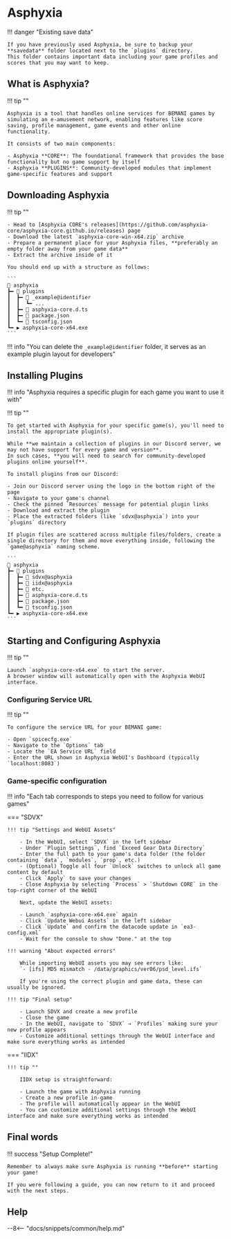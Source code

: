# Asphyxia

!!! danger "Existing save data"

    If you have previously used Asphyxia, be sure to backup your **savedata** folder located next to the `plugins` directory.  
    This folder contains important data including your game profiles and scores that you may want to keep.

## What is Asphyxia?

!!! tip ""

    Asphyxia is a tool that handles online services for BEMANI games by simulating an e-amusement network, enabling features like score saving, profile management, game events and other online functionality.

    It consists of two main components:

    - Asphyxia **CORE**: The foundational framework that provides the base functionality but no game support by itself
    - Asphyxia **PLUGINS**: Community-developed modules that implement game-specific features and support

## Downloading Asphyxia

!!! tip ""

    - Head to [Asphyxia CORE's releases](https://github.com/asphyxia-core/asphyxia-core.github.io/releases) page
    - Download the latest `asphyxia-core-win-x64.zip` archive
    - Prepare a permanent place for your Asphyxia files, **preferably an empty folder away from your game data**
    - Extract the archive inside of it

    You should end up with a structure as follows:

    ```
    📂 asphyxia
    ┣━ 📂 plugins
    ┃  ┣━ 📂 _example@identifier
    ┃  ┃  ┗━ ...
    ┃  ┣━ 📄 asphyxia-core.d.ts
    ┃  ┣━ 📄 package.json
    ┃  ┗━ 📄 tsconfig.json
    ┗━ ▶️ asphyxia-core-x64.exe
    ```

!!! info "You can delete the `_example@identifier` folder, it serves as an example plugin layout for developers"

## Installing Plugins

!!! info "Asphyxia requires a specific plugin for each game you want to use it with"

!!! tip ""

    To get started with Asphyxia for your specific game(s), you'll need to install the appropriate plugin(s).

    While **we maintain a collection of plugins in our Discord server, we may not have support for every game and version**.  
    In such cases, **you will need to search for community-developed plugins online yourself**.

    To install plugins from our Discord:

    - Join our Discord server using the logo in the bottom right of the page
    - Navigate to your game's channel
    - Check the pinned `Resources` message for potential plugin links
    - Download and extract the plugin
    - Place the extracted folders (like `sdvx@asphyxia`) into your `plugins` directory

    If plugin files are scattered across multiple files/folders, create a single directory for them and move everything inside, following the `game@asphyxia` naming scheme.

    ```
    📂 asphyxia
    ┣━ 📂 plugins
    ┃  ┣━ 📂 sdvx@asphyxia
    ┃  ┣━ 📂 iidx@asphyxia
    ┃  ┣━ 📂 etc.
    ┃  ┣━ 📄 asphyxia-core.d.ts
    ┃  ┣━ 📄 package.json
    ┃  ┗━ 📄 tsconfig.json
    ┗━ ▶️ asphyxia-core-x64.exe
    ```

## Starting and Configuring Asphyxia

!!! tip ""

    Launch `asphyxia-core-x64.exe` to start the server.  
    A browser window will automatically open with the Asphyxia WebUI interface.

### Configuring Service URL

!!! tip ""

    To configure the service URL for your BEMANI game:

    - Open `spicecfg.exe`
    - Navigate to the `Options` tab
    - Locate the `EA Service URL` field
    - Enter the URL shown in Asphyxia WebUI's Dashboard (typically `localhost:8083`)

### Game-specific configuration

!!! info "Each tab corresponds to steps you need to follow for various games"

=== "SDVX"

    !!! tip "Settings and WebUI Assets"

        - In the WebUI, select `SDVX` in the left sidebar
        - Under `Plugin Settings`, find `Exceed Gear Data Directory`
        - Enter the full path to your game's data folder (the folder containing `data`, `modules`, `prop`, etc.)
        - (Optional) Toggle all four `Unlock` switches to unlock all game content by default
        - Click `Apply` to save your changes
        - Close Asphyxia by selecting `Process` > `Shutdown CORE` in the top-right corner of the WebUI

        Next, update the WebUI assets:

        - Launch `asphyxia-core-x64.exe` again
        - Click `Update Webui Assets` in the left sidebar
        - Click `Update` and confirm the datacode update in `ea3-config.xml`
        - Wait for the console to show "Done." at the top

    !!! warning "About expected errors"

        While importing WebUI assets you may see errors like:  
        `- [ifs] MD5 mismatch - /data/graphics/ver06/psd_level.ifs`  
        
        If you're using the correct plugin and game data, these can usually be ignored.

    !!! tip "Final setup"

        - Launch SDVX and create a new profile
        - Close the game
        - In the WebUI, navigate to `SDVX` → `Profiles` making sure your new profile appears
        - Customize additional settings through the WebUI interface and make sure everything works as intended

=== "IIDX"

    !!! tip ""

        IIDX setup is straightforward:

        - Launch the game with Asphyxia running
        - Create a new profile in-game
        - The profile will automatically appear in the WebUI
        - You can customize additional settings through the WebUI interface and make sure everything works as intended

## Final words

!!! success "Setup Complete!"

    Remember to always make sure Asphyxia is running **before** starting your game!

    If you were following a guide, you can now return to it and proceed with the next steps.

## Help

--8<-- "docs/snippets/common/help.md"
